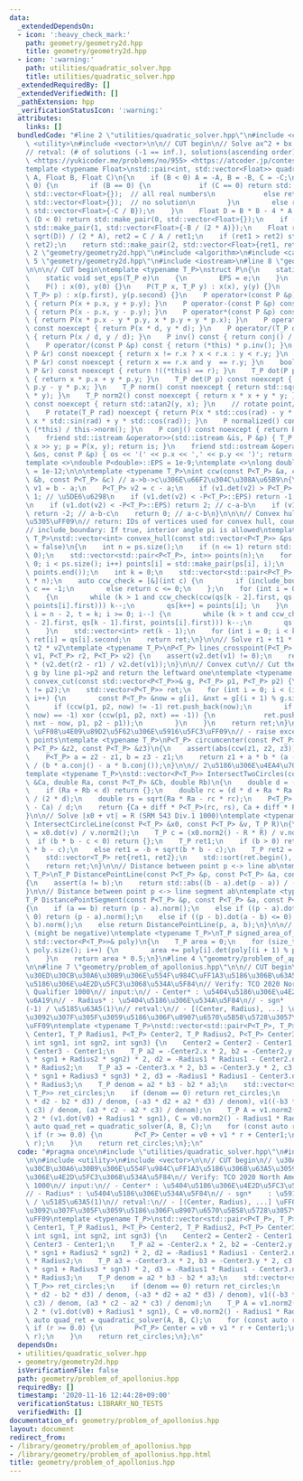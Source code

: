 ```yaml
---
data:
  _extendedDependsOn:
  - icon: ':heavy_check_mark:'
    path: geometry/geometry2d.hpp
    title: geometry/geometry2d.hpp
  - icon: ':warning:'
    path: utilities/quadratic_solver.hpp
    title: utilities/quadratic_solver.hpp
  _extendedRequiredBy: []
  _extendedVerifiedWith: []
  _pathExtension: hpp
  _verificationStatusIcon: ':warning:'
  attributes:
    links: []
  bundledCode: "#line 2 \"utilities/quadratic_solver.hpp\"\n#include <cmath>\n#include\
    \ <utility>\n#include <vector>\n\n// CUT begin\n// Solve ax^2 + bx + c = 0.\n\
    // retval: (# of solutions (-1 == inf.), solutions(ascending order))\n// Verify:\
    \ <https://yukicoder.me/problems/no/955> <https://atcoder.jp/contests/tricky/tasks/tricky_2>\n\
    template <typename Float>\nstd::pair<int, std::vector<Float>> quadratic_solver(Float\
    \ A, Float B, Float C)\n{\n    if (B < 0) A = -A, B = -B, C = -C;\n    if (A ==\
    \ 0) {\n        if (B == 0) {\n            if (C == 0) return std::make_pair(-1,\
    \ std::vector<Float>{});  // all real numbers\n            else return std::make_pair(0,\
    \ std::vector<Float>{});  // no solution\n        }\n        else return std::make_pair(1,\
    \ std::vector<Float>{-C / B});\n    }\n    Float D = B * B - 4 * A * C;\n    if\
    \ (D < 0) return std::make_pair(0, std::vector<Float>{});\n    if (D == 0) return\
    \ std::make_pair(1, std::vector<Float>{-B / (2 * A)});\n    Float ret1 = (-B -\
    \ sqrt(D)) / (2 * A), ret2 = C / A / ret1;\n    if (ret1 > ret2) std::swap(ret1,\
    \ ret2);\n    return std::make_pair(2, std::vector<Float>{ret1, ret2});\n}\n#line\
    \ 2 \"geometry/geometry2d.hpp\"\n#include <algorithm>\n#include <cassert>\n#line\
    \ 5 \"geometry/geometry2d.hpp\"\n#include <iostream>\n#line 8 \"geometry/geometry2d.hpp\"\
    \n\n\n// CUT begin\ntemplate <typename T_P>\nstruct P\n{\n    static T_P EPS;\n\
    \    static void set_eps(T_P e)\n    {\n        EPS = e;\n    }\n    T_P x, y;\n\
    \    P() : x(0), y(0) {}\n    P(T_P x, T_P y) : x(x), y(y) {}\n    P(std::pair<T_P,\
    \ T_P> p) : x(p.first), y(p.second) {}\n    P operator+(const P &p) const noexcept\
    \ { return P(x + p.x, y + p.y); }\n    P operator-(const P &p) const noexcept\
    \ { return P(x - p.x, y - p.y); }\n    P operator*(const P &p) const noexcept\
    \ { return P(x * p.x - y * p.y, x * p.y + y * p.x); }\n    P operator*(T_P d)\
    \ const noexcept { return P(x * d, y * d); }\n    P operator/(T_P d) const noexcept\
    \ { return P(x / d, y / d); }\n    P inv() const { return conj() / norm2(); }\n\
    \    P operator/(const P &p) const { return (*this) * p.inv(); }\n    bool operator<(const\
    \ P &r) const noexcept { return x != r.x ? x < r.x : y < r.y; }\n    bool operator==(const\
    \ P &r) const noexcept { return x == r.x and y  == r.y; }\n    bool operator!=(const\
    \ P &r) const noexcept { return !((*this) == r); }\n    T_P dot(P p) const noexcept\
    \ { return x * p.x + y * p.y; }\n    T_P det(P p) const noexcept { return x *\
    \ p.y - y * p.x; }\n    T_P norm() const noexcept { return std::sqrt(x * x + y\
    \ * y); }\n    T_P norm2() const noexcept { return x * x + y * y; }\n    T_P arg()\
    \ const noexcept { return std::atan2(y, x); }\n    // rotate point/vector by rad\n\
    \    P rotate(T_P rad) noexcept { return P(x * std::cos(rad) - y * std::sin(rad),\
    \ x * std::sin(rad) + y * std::cos(rad)); }\n    P normalized() const { return\
    \ (*this) / this->norm(); }\n    P conj() const noexcept { return P(x, -y); }\n\
    \    friend std::istream &operator>>(std::istream &is, P &p) { T_P x, y; is >>\
    \ x >> y; p = P(x, y); return is; }\n    friend std::ostream &operator<<(std::ostream\
    \ &os, const P &p) { os << '(' << p.x << ',' << p.y << ')'; return os; }\n};\n\
    template <>\ndouble P<double>::EPS = 1e-9;\ntemplate <>\nlong double P<long double>::EPS\
    \ = 1e-12;\n\n\ntemplate <typename T_P>\nint ccw(const P<T_P> &a, const P<T_P>\
    \ &b, const P<T_P> &c) // a->b->c\u306E\u66F2\u304C\u308A\u65B9\n{\n    P<T_P>\
    \ v1 = b - a;\n    P<T_P> v2 = c - a;\n    if (v1.det(v2) > P<T_P>::EPS) return\
    \ 1; // \u5DE6\u6298\n    if (v1.det(v2) < -P<T_P>::EPS) return -1; // \u53F3\u6298\
    \n    if (v1.dot(v2) < -P<T_P>::EPS) return 2; // c-a-b\n    if (v1.norm() < v2.norm())\
    \ return -2; // a-b-c\n    return 0; // a-c-b\n}\n\n\n// Convex hull \uFF08\u51F8\
    \u5305\uFF09\n// return: IDs of vertices used for convex hull, counterclockwise\n\
    // include_boundary: If true, interior angle pi is allowed\ntemplate <typename\
    \ T_P>\nstd::vector<int> convex_hull(const std::vector<P<T_P>> &ps, bool include_boundary\
    \ = false)\n{\n    int n = ps.size();\n    if (n <= 1) return std::vector<int>(n,\
    \ 0);\n    std::vector<std::pair<P<T_P>, int>> points(n);\n    for (size_t i =\
    \ 0; i < ps.size(); i++) points[i] = std::make_pair(ps[i], i);\n    std::sort(points.begin(),\
    \ points.end());\n    int k = 0;\n    std::vector<std::pair<P<T_P>, int>> qs(2\
    \ * n);\n    auto ccw_check = [&](int c) {\n        if (include_boundary) return\
    \ c == -1;\n        else return c <= 0;\n    };\n    for (int i = 0; i < n; i++)\n\
    \    {\n        while (k > 1 and ccw_check(ccw(qs[k - 2].first, qs[k - 1].first,\
    \ points[i].first))) k--;\n        qs[k++] = points[i]; \n    }\n    for (int\
    \ i = n - 2, t = k; i >= 0; i--) {\n        while (k > t and ccw_check(ccw(qs[k\
    \ - 2].first, qs[k - 1].first, points[i].first))) k--;\n        qs[k++] = points[i];\n\
    \    }\n    std::vector<int> ret(k - 1);\n    for (int i = 0; i < k - 1; i++)\
    \ ret[i] = qs[i].second;\n    return ret;\n}\n\n// Solve r1 + t1 * v1 == r2 +\
    \ t2 * v2\ntemplate <typename T_P>\nP<T_P> lines_crosspoint(P<T_P> r1, P<T_P>\
    \ v1, P<T_P> r2, P<T_P> v2) {\n    assert(v2.det(v1) != 0);\n    return r1 + v1\
    \ * (v2.det(r2 - r1) / v2.det(v1));\n}\n\n// Convex cut\n// Cut the convex polygon\
    \ g by line p1->p2 and return the leftward one\ntemplate <typename T_P>\nstd::vector<P<T_P>>\
    \ convex_cut(const std::vector<P<T_P>>& g, P<T_P> p1, P<T_P> p2) {\n    assert(p1\
    \ != p2);\n    std::vector<P<T_P>> ret;\n    for (int i = 0; i < (int)g.size();\
    \ i++) {\n        const P<T_P> &now = g[i], &nxt = g[(i + 1) % g.size()];\n  \
    \      if (ccw(p1, p2, now) != -1) ret.push_back(now);\n        if ((ccw(p1, p2,\
    \ now) == -1) xor (ccw(p1, p2, nxt) == -1)) {\n            ret.push_back(lines_crosspoint(now,\
    \ nxt - now, p1, p2 - p1));\n        }\n    }\n    return ret;\n}\n\n// Circumcenter\
    \ \uFF08\u4E09\u89D2\u5F62\u306E\u5916\u5FC3\uFF09\n// - raise exception for collinear\
    \ points\ntemplate <typename T_P>\nP<T_P> circumcenter(const P<T_P> &z1, const\
    \ P<T_P> &z2, const P<T_P> &z3)\n{\n    assert(abs(ccw(z1, z2, z3)) % 2 == 1);\n\
    \    P<T_P> a = z2 - z1, b = z3 - z1;\n    return z1 + a * b * (a - b).conj()\
    \ / (b * a.conj() - a * b.conj());\n}\n\n// 2\u5186\u306E\u4EA4\u70B9 (ABC157F)\n\
    template <typename T_P>\nstd::vector<P<T_P>> IntersectTwoCircles(const P<T_P>\
    \ &Ca, double Ra, const P<T_P> &Cb, double Rb)\n{\n    double d = (Ca - Cb).norm();\n\
    \    if (Ra + Rb < d) return {};\n    double rc = (d * d + Ra * Ra - Rb * Rb)\
    \ / (2 * d);\n    double rs = sqrt(Ra * Ra - rc * rc);\n    P<T_P> diff = (Cb\
    \ - Ca) / d;\n    return {Ca + diff * P<T_P>(rc, rs), Ca + diff * P<T_P>(rc, -rs)};\n\
    }\n\n// Solve |x0 + vt| = R (SRM 543 Div.1 1000)\ntemplate <typename T_P>\nstd::vector<T_P>\
    \ IntersectCircleLine(const P<T_P> &x0, const P<T_P> &v, T_P R)\n{\n    T_P b\
    \ = x0.dot(v) / v.norm2();\n    T_P c = (x0.norm2() - R * R) / v.norm2();\n  \
    \  if (b * b - c < 0) return {};\n    T_P ret1;\n    if (b > 0) ret1 = -b - sqrt(b\
    \ * b - c);\n    else ret1 = -b + sqrt(b * b - c);\n    T_P ret2 = c / ret1;\n\
    \    std::vector<T_P> ret{ret1, ret2};\n    std::sort(ret.begin(), ret.end());\n\
    \    return ret;\n}\n\n// Distance between point p <-> line ab\ntemplate <typename\
    \ T_P>\nT_P DistancePointLine(const P<T_P> &p, const P<T_P> &a, const P<T_P> &b)\n\
    {\n    assert(a != b);\n    return std::abs((b - a).det(p - a)) / (b - a).norm();\n\
    }\n\n// Distance between point p <-> line segment ab\ntemplate <typename T_P>\n\
    T_P DistancePointSegment(const P<T_P> &p, const P<T_P> &a, const P<T_P> &b)\n\
    {\n    if (a == b) return (p - a).norm();\n    else if ((p - a).dot(b - a) <=\
    \ 0) return (p - a).norm();\n    else if ((p - b).dot(a - b) <= 0) return (p -\
    \ b).norm();\n    else return DistancePointLine(p, a, b);\n}\n\n// Area of polygon\
    \ (might be negative)\ntemplate <typename T_P>\nT_P signed_area_of_polygon(const\
    \ std::vector<P<T_P>>& poly)\n{\n    T_P area = 0;\n    for (size_t i = 0; i <\
    \ poly.size(); i++) {\n        area += poly[i].det(poly[(i + 1) % poly.size()]);\n\
    \    }\n    return area * 0.5;\n}\n#line 4 \"geometry/problem_of_apollonius.hpp\"\
    \n\n#line 7 \"geometry/problem_of_apollonius.hpp\"\n\n// CUT begin\n// \u30A2\u30DD\
    \u30ED\u30CB\u30A6\u30B9\u306E\u554F\u984C\uFF1A3\u5186\u306B\u63A5\u3059\u308B\
    \u5186\u306E\u4E2D\u5FC3\u3068\u534A\u5F84\n// Verify: TCO 2020 North America\
    \ Qualifier 1000\n// input:\n// - Center* : \u5404\u5186\u306E\u4E2D\u5FC3\u5EA7\
    \u6A19\n// - Radius* : \u5404\u5186\u306E\u534A\u5F84\n// - sgn*    : \u5916\u63A5\
    (-1) / \u5185\u63A5(1)\n// retval:\n// - [(Center, Radius), ...] \uFF08\u6761\u4EF6\
    \u3092\u307F\u305F\u3059\u5186\u306F\u8907\u6570\u5B58\u5728\u3057\u3046\u308B\
    \uFF09\ntemplate <typename T_P>\nstd::vector<std::pair<P<T_P>, T_P>> Problem_of_Apollonius(P<T_P>\
    \ Center1, T_P Radius1, P<T_P> Center2, T_P Radius2, P<T_P> Center3, T_P Radius3,\
    \ int sgn1, int sgn2, int sgn3) {\n    Center2 = Center2 - Center1, Center3 =\
    \ Center3 - Center1;\n    T_P a2 = -Center2.x * 2, b2 = -Center2.y * 2, c2 = (-Radius1\
    \ * sgn1 + Radius2 * sgn2) * 2, d2 = -Radius1 * Radius1 - Center2.norm2() + Radius2\
    \ * Radius2;\n    T_P a3 = -Center3.x * 2, b3 = -Center3.y * 2, c3 = (-Radius1\
    \ * sgn1 + Radius3 * sgn3) * 2, d3 = -Radius1 * Radius1 - Center3.norm2() + Radius3\
    \ * Radius3;\n    T_P denom = a2 * b3 - b2 * a3;\n    std::vector<std::pair<P<T_P>,\
    \ T_P>> ret_circles;\n    if (denom == 0) return ret_circles;\n    P<T_P> v0((b3\
    \ * d2 - b2 * d3) / denom, (-a3 * d2 + a2 * d3) / denom), v1((-b3 * c2 + b2 *\
    \ c3) / denom, (a3 * c2 - a2 * c3) / denom);\n    T_P A = v1.norm2() - 1, B =\
    \ 2 * (v1.dot(v0) + Radius1 * sgn1), C = v0.norm2() - Radius1 * Radius1;\n   \
    \ auto quad_ret = quadratic_solver(A, B, C);\n    for (const auto r : quad_ret.second)\
    \ if (r >= 0.0) {\n        P<T_P> Center = v0 + v1 * r + Center1;\n        ret_circles.emplace_back(Center,\
    \ r);\n    }\n    return ret_circles;\n};\n"
  code: "#pragma once\n#include \"utilities/quadratic_solver.hpp\"\n#include \"geometry/geometry2d.hpp\"\
    \n\n#include <utility>\n#include <vector>\n\n// CUT begin\n// \u30A2\u30DD\u30ED\
    \u30CB\u30A6\u30B9\u306E\u554F\u984C\uFF1A3\u5186\u306B\u63A5\u3059\u308B\u5186\
    \u306E\u4E2D\u5FC3\u3068\u534A\u5F84\n// Verify: TCO 2020 North America Qualifier\
    \ 1000\n// input:\n// - Center* : \u5404\u5186\u306E\u4E2D\u5FC3\u5EA7\u6A19\n\
    // - Radius* : \u5404\u5186\u306E\u534A\u5F84\n// - sgn*    : \u5916\u63A5(-1)\
    \ / \u5185\u63A5(1)\n// retval:\n// - [(Center, Radius), ...] \uFF08\u6761\u4EF6\
    \u3092\u307F\u305F\u3059\u5186\u306F\u8907\u6570\u5B58\u5728\u3057\u3046\u308B\
    \uFF09\ntemplate <typename T_P>\nstd::vector<std::pair<P<T_P>, T_P>> Problem_of_Apollonius(P<T_P>\
    \ Center1, T_P Radius1, P<T_P> Center2, T_P Radius2, P<T_P> Center3, T_P Radius3,\
    \ int sgn1, int sgn2, int sgn3) {\n    Center2 = Center2 - Center1, Center3 =\
    \ Center3 - Center1;\n    T_P a2 = -Center2.x * 2, b2 = -Center2.y * 2, c2 = (-Radius1\
    \ * sgn1 + Radius2 * sgn2) * 2, d2 = -Radius1 * Radius1 - Center2.norm2() + Radius2\
    \ * Radius2;\n    T_P a3 = -Center3.x * 2, b3 = -Center3.y * 2, c3 = (-Radius1\
    \ * sgn1 + Radius3 * sgn3) * 2, d3 = -Radius1 * Radius1 - Center3.norm2() + Radius3\
    \ * Radius3;\n    T_P denom = a2 * b3 - b2 * a3;\n    std::vector<std::pair<P<T_P>,\
    \ T_P>> ret_circles;\n    if (denom == 0) return ret_circles;\n    P<T_P> v0((b3\
    \ * d2 - b2 * d3) / denom, (-a3 * d2 + a2 * d3) / denom), v1((-b3 * c2 + b2 *\
    \ c3) / denom, (a3 * c2 - a2 * c3) / denom);\n    T_P A = v1.norm2() - 1, B =\
    \ 2 * (v1.dot(v0) + Radius1 * sgn1), C = v0.norm2() - Radius1 * Radius1;\n   \
    \ auto quad_ret = quadratic_solver(A, B, C);\n    for (const auto r : quad_ret.second)\
    \ if (r >= 0.0) {\n        P<T_P> Center = v0 + v1 * r + Center1;\n        ret_circles.emplace_back(Center,\
    \ r);\n    }\n    return ret_circles;\n};\n"
  dependsOn:
  - utilities/quadratic_solver.hpp
  - geometry/geometry2d.hpp
  isVerificationFile: false
  path: geometry/problem_of_apollonius.hpp
  requiredBy: []
  timestamp: '2020-11-16 12:44:28+09:00'
  verificationStatus: LIBRARY_NO_TESTS
  verifiedWith: []
documentation_of: geometry/problem_of_apollonius.hpp
layout: document
redirect_from:
- /library/geometry/problem_of_apollonius.hpp
- /library/geometry/problem_of_apollonius.hpp.html
title: geometry/problem_of_apollonius.hpp
---
```

